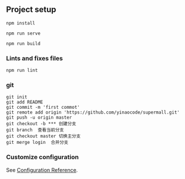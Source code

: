 
## Project setup
```
npm install
```
```
npm run serve
```
```
npm run build
```

### Lints and fixes files
```
npm run lint
```
### git
```
git init
git add README
git commit -m 'first commot'
git remote add origin 'https://github.com/yinaocode/supermall.git'
git push -u origin master
git checkout -b *** 创建分支
git branch  查看当前分支
git checkout master 切换主分支
git merge login  合并分支
```
### Customize configuration
See [Configuration Reference](https://cli.vuejs.org/config/).
